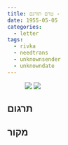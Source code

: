 ```yaml
---
title: טרם תורגם - 
date: 1955-05-05
categories:
  - letter
tags:
  - rivka
  - needtrans
  - unknownsender
  - unknowndate
---
```


<figure class="half">
    <a  href="/pupko-papers/assets/images/1955-05-05-heschl-1.jpg">
    <img src="/pupko-papers/assets/images/1955-05-05-heschl-1.jpg"></a>
    <a  href="/pupko-papers/assets/images/1955-05-05-heschl-2.jpg">
    <img src="/pupko-papers/assets/images/1955-05-05-heschl-2.jpg"></a>
</figure>

## תרגום

## מקור
